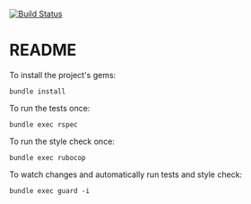 [![Build Status](https://travis-ci.org/bargenson/rails-example.svg?branch=master)](https://travis-ci.org/bargenson/rails-example)

# README

To install the project's gems:
```
bundle install
```

To run the tests once:
```
bundle exec rspec
```

To run the style check once:
```
bundle exec rubocop
```

To watch changes and automatically run tests and style check:
```
bundle exec guard -i
```
